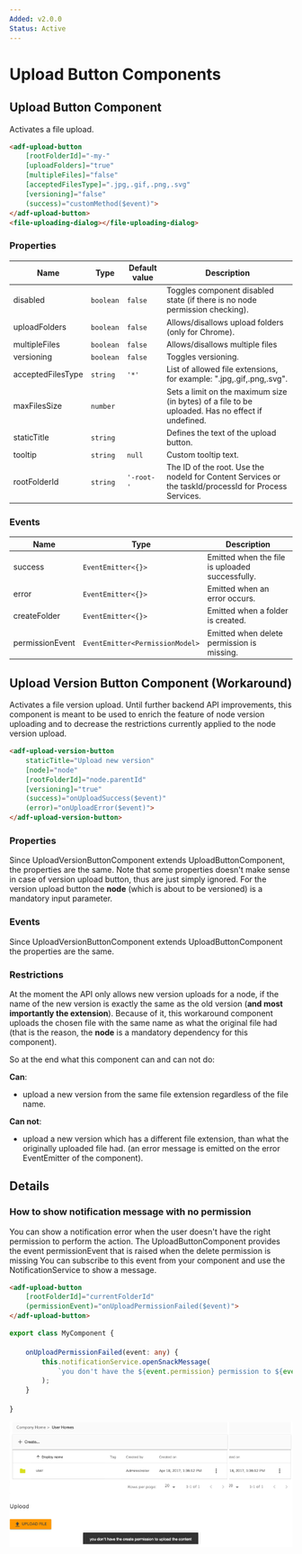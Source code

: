 ```yaml
---
Added: v2.0.0
Status: Active
---
```

# Upload Button Components

## Upload Button Component

Activates a file upload.

```html
<adf-upload-button 
    [rootFolderId]="-my-"
    [uploadFolders]="true"
    [multipleFiles]="false"
    [acceptedFilesType]=".jpg,.gif,.png,.svg"
    [versioning]="false"
    (success)="customMethod($event)">
</adf-upload-button>
<file-uploading-dialog></file-uploading-dialog>
```

### Properties

| Name | Type | Default value | Description |
| ---- | ---- | ------------- | ----------- |
| disabled | `boolean` | `false` | Toggles component disabled state (if there is no node permission checking).  |
| uploadFolders | `boolean` | `false` | Allows/disallows upload folders (only for Chrome).  |
| multipleFiles | `boolean` | `false` | Allows/disallows multiple files  |
| versioning | `boolean` | `false` | Toggles versioning.  |
| acceptedFilesType | `string` | `'*'` | List of allowed file extensions, for example: ".jpg,.gif,.png,.svg".  |
| maxFilesSize | `number` |  | Sets a limit on the maximum size (in bytes) of a file to be uploaded. Has no effect if undefined. |
| staticTitle | `string` |  | Defines the text of the upload button.  |
| tooltip | `string` | `null` | Custom tooltip text.  |
| rootFolderId | `string` | `'-root-'` | The ID of the root. Use the nodeId for Content Services or the taskId/processId for Process Services. |

### Events

| Name | Type | Description |
| ---- | ---- | ----------- |
| success | `EventEmitter<{}>` | Emitted when the file is uploaded successfully. |
| error | `EventEmitter<{}>` | Emitted when an error occurs. |
| createFolder | `EventEmitter<{}>` | Emitted when a folder is created. |
| permissionEvent | `EventEmitter<PermissionModel>` | Emitted when delete permission is missing. |

## Upload Version Button Component (Workaround)

Activates a file version upload.
Until further backend API improvements, this component is meant to be used to enrich the feature of node version uploading and to decrease the restrictions currently applied to the node version upload.

```html
<adf-upload-version-button
    staticTitle="Upload new version"
    [node]="node"
    [rootFolderId]="node.parentId"
    [versioning]="true"
    (success)="onUploadSuccess($event)"
    (error)="onUploadError($event)">
</adf-upload-version-button>
```

### Properties

Since UploadVersionButtonComponent extends UploadButtonComponent, the properties are the same. Note that some properties doesn't make sense in case of version upload button, thus are just simply ignored. For the version upload button the **node** (which is about to be versioned) is a mandatory input parameter.

### Events

Since UploadVersionButtonComponent extends UploadButtonComponent the properties are the same.

### Restrictions
At the moment the API only allows new version uploads for a node, if the name of the new version is exactly the same as the old version (**and most importantly the extension**). Because of it, this workaround component uploads the chosen file with the same name as what the original file had (that is the reason, the **node** is a mandatory dependency for this component).

So at the end what this component can and can not do:

**Can**:
- upload a new version from the same file extension regardless of the file name.

**Can not**:
- upload a new version which has a different file extension, than what the originally uploaded file had. (an error message is emitted on the error EventEmitter of the component).

## Details

### How to show notification message with no permission

You can show a notification error when the user doesn't have the right permission to perform the action.
The UploadButtonComponent provides the event permissionEvent that is raised when the delete permission is missing
You can subscribe to this event from your component and use the NotificationService to show a message.

```html
<adf-upload-button
    [rootFolderId]="currentFolderId"
    (permissionEvent)="onUploadPermissionFailed($event)">
</adf-upload-button>
```

```ts
export class MyComponent {

    onUploadPermissionFailed(event: any) {
        this.notificationService.openSnackMessage(
            `you don't have the ${event.permission} permission to ${event.action} the ${event.type} `, 4000
        );
    }

}
```

![Upload notification message](docassets/images/upload-notification-message.png)
